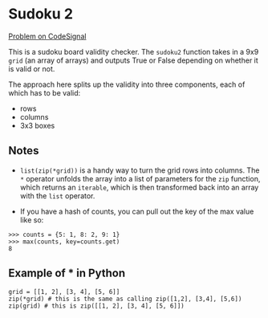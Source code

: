 # Sudoku 2

[Problem on CodeSignal](https://app.codesignal.com/interview-practice/task/SKZ45AF99NpbnvgTn)

This is a sudoku board validity checker. The `sudoku2` function takes
in a 9x9 `grid` (an array of arrays) and outputs True or False
depending on whether it is valid or not.

The approach here splits up the validity into three components, each
of which has to be valid:

* rows
* columns
* 3x3 boxes

## Notes

* `list(zip(*grid))` is a handy way to turn the grid rows into
  columns. The `*` operator unfolds the array into a list of
  parameters for the `zip` function, which returns an `iterable`,
  which is then transformed back into an array with the `list`
  operator.
  
* If you have a hash of counts, you can pull out the key of the max
  value like so:

```
>>> counts = {5: 1, 8: 2, 9: 1}
>>> max(counts, key=counts.get)
8
```

## Example of * in Python

```
grid = [[1, 2], [3, 4], [5, 6]]
zip(*grid) # this is the same as calling zip([1,2], [3,4], [5,6])
zip(grid) # this is zip([[1, 2], [3, 4], [5, 6]])
```
